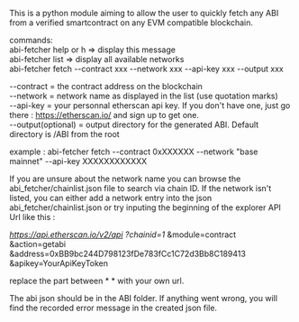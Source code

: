 This is a python module aiming to allow the user to quickly fetch any ABI from a verified smartcontract on any EVM compatible blockchain.

commands:<br>
abi-fetcher help or h => display this message<br>
abi-fetcher list => display all available networks<br>
abi-fetcher fetch --contract xxx --network xxx --api-key xxx --output xxx<br>

--contract = the contract address on the blockchain<br>
--network = network name as displayed in the list (use quotation marks)<br>
--api-key = your personnal etherscan api key. If you don't have one, just go there : https://etherscan.io/ and sign up to get one.<br>
--output(optional) = output directory for the generated ABI. Default directory is /ABI from the root<br>

example :
abi-fetcher fetch --contract 0xXXXXXX --network "base mainnet" --api-key XXXXXXXXXXXX

If you are unsure about the network name you can browse the abi_fetcher/chainlist.json file to search via chain ID. If the network isn't listed, you can either add a network entry into the json abi_fetcher/chainlist.json or try inputing the beginning of the explorer API Url like this :

*https://api.etherscan.io/v2/api
   ?chainid=1*
   &module=contract
   &action=getabi
   &address=0xBB9bc244D798123fDe783fCc1C72d3Bb8C189413
   &apikey=YourApiKeyToken

   replace the part between * * with your own url.


The abi json should be in the ABI folder. If anything went wrong, you will find the recorded error message in the created json file.